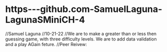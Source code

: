 # https---github.com-SamuelLaguna-LagunaSMiniCH-4
//Samuel Laguna
//10-21-22
//We are to make a greater than or less then guessing game, with three difficulty levels. We are to add data validation and a play AGain feture.
//Peer Reivew:
